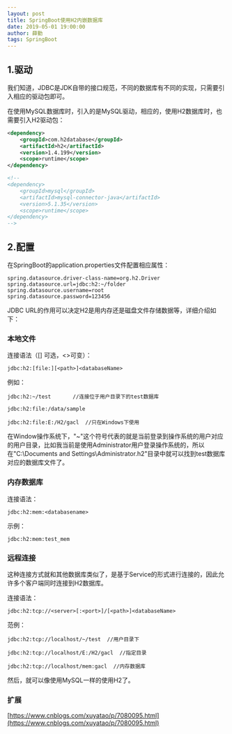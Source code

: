 ```yaml
---
layout: post
title: SpringBoot使用H2内嵌数据库
date: 2019-05-01 19:00:00
author: 薛勤
tags: SpringBoot
---
```

## 1.驱动

我们知道，JDBC是JDK自带的接口规范，不同的数据库有不同的实现，只需要引入相应的驱动包即可。

在使用MySQL数据库时，引入的是MySQL驱动，相应的，使用H2数据库时，也需要引入H2驱动包：

```xml
<dependency>
    <groupId>com.h2database</groupId>
    <artifactId>h2</artifactId>
    <version>1.4.199</version>
    <scope>runtime</scope>
</dependency>

<!--
<dependency>
    <groupId>mysql</groupId>
    <artifactId>mysql-connector-java</artifactId>
    <version>5.1.35</version>
    <scope>runtime</scope>
</dependency>
-->
```

## 2.配置

在SpringBoot的application.properties文件配置相应属性：

```properties
spring.datasource.driver-class-name=org.h2.Driver
spring.datasource.url=jdbc:h2:~/folder
spring.datasource.username=root
spring.datasource.password=123456
```

JDBC URL的作用可以决定H2是用内存还是磁盘文件存储数据等，详细介绍如下：



### 本地文件

连接语法（[] 可选，<>可变）：

```
jdbc:h2:[file:][<path>]<databaseName>
```

例如：

```
jdbc:h2:~/test       //连接位于用户目录下的test数据库

jdbc:h2:file:/data/sample

jdbc:h2:file:E:/H2/gacl  //只在Windows下使用
```

在Window操作系统下，"~"这个符号代表的就是当前登录到操作系统的用户对应的用户目录，比如我当前是使用Administrator用户登录操作系统的，所以在"C:\Documents and Settings\Administrator\.h2"目录中就可以找到test数据库对应的数据库文件了。



### 内存数据库

连接语法：

```
jdbc:h2:mem:<databasename>
```

示例：

```
jdbc:h2:mem:test_mem
```



### 远程连接

这种连接方式就和其他数据库类似了，是基于Service的形式进行连接的，因此允许多个客户端同时连接到H2数据库。

连接语法：

```
jdbc:h2:tcp://<server>[:<port>]/[<path>]<databaseName>
```

范例：

```
jdbc:h2:tcp://localhost/~/test  //用户目录下

jdbc:h2:tcp://localhost/E:/H2/gacl  //指定目录

jdbc:h2:tcp://localhost/mem:gacl  //内存数据库
```

然后，就可以像使用MySQL一样的使用H2了。

### 扩展

[https://www.cnblogs.com/xuyatao/p/7080095.html](https://www.cnblogs.com/xuyatao/p/7080095.html)